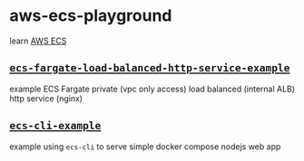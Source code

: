 # aws-ecs-playground

learn [AWS ECS](https://aws.amazon.com/documentation/ecs/)

## [`ecs-fargate-load-balanced-http-service-example`](ecs-fargate-load-balanced-http-service-example/)

example ECS Fargate private (vpc only access) load balanced (internal ALB) http service (nginx)

## [`ecs-cli-example`](ecs-cli-example/)

example using `ecs-cli` to serve simple docker compose nodejs web app